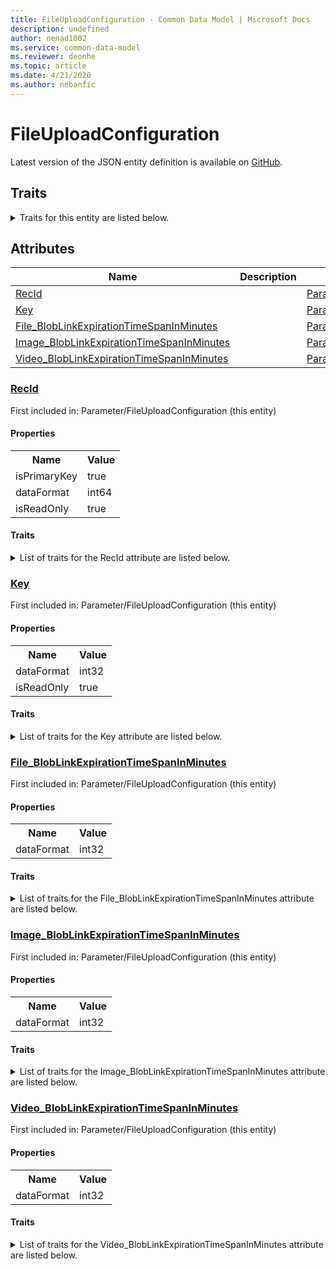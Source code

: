 ```yaml
---
title: FileUploadConfiguration - Common Data Model | Microsoft Docs
description: undefined
author: nenad1002
ms.service: common-data-model
ms.reviewer: deonhe
ms.topic: article
ms.date: 4/21/2020
ms.author: nebanfic
---
```


# FileUploadConfiguration

  
 Latest version of the JSON entity definition is available on <a href="https://github.com/Microsoft/CDM/tree/master/schemaDocuments/core/operationsCommon/Tables/System/SystemAdministration/Parameter/FileUploadConfiguration.cdm.json" target="_blank">GitHub</a>.  

## Traits

<details>
<summary>Traits for this entity are listed below.  
</summary>

**is.identifiedBy**  
  names a specifc identity attribute to use with an entity  <table><tr><th>Parameter</th><th>Value</th><th>Data type</th><th>Explanation</th></tr><tr><td>attribute</td><td>[FileUploadConfiguration/(resolvedAttributes)/RecId](#RecId)</td><td>attribute</td><td></td></tr></table>

**is.CDM.entityVersion**  
  <table><tr><th>Parameter</th><th>Value</th><th>Data type</th><th>Explanation</th></tr><tr><td>versionNumber</td><td>"1.0.0"</td><td>string</td><td>semantic version number of the entity</td></tr></table>

**is.application.releaseVersion**  
  <table><tr><th>Parameter</th><th>Value</th><th>Data type</th><th>Explanation</th></tr><tr><td>releaseVersion</td><td>"10.0.13.0"</td><td>string</td><td>semantic version number of the application introducing this entity</td></tr></table>

</details>

## Attributes

|Name|Description|First Included in Instance|
|---|---|---|
|[RecId](#RecId)||<a href="FileUploadConfiguration.md" target="_blank">Parameter/FileUploadConfiguration</a>|
|[Key](#Key)||<a href="FileUploadConfiguration.md" target="_blank">Parameter/FileUploadConfiguration</a>|
|[File_BlobLinkExpirationTimeSpanInMinutes](#File_BlobLinkExpirationTimeSpanInMinutes)||<a href="FileUploadConfiguration.md" target="_blank">Parameter/FileUploadConfiguration</a>|
|[Image_BlobLinkExpirationTimeSpanInMinutes](#Image_BlobLinkExpirationTimeSpanInMinutes)||<a href="FileUploadConfiguration.md" target="_blank">Parameter/FileUploadConfiguration</a>|
|[Video_BlobLinkExpirationTimeSpanInMinutes](#Video_BlobLinkExpirationTimeSpanInMinutes)||<a href="FileUploadConfiguration.md" target="_blank">Parameter/FileUploadConfiguration</a>|

### <a href=#RecId name="RecId">RecId</a>

First included in: Parameter/FileUploadConfiguration (this entity)  

#### Properties

<table><tr><th>Name</th><th>Value</th></tr><tr><td>isPrimaryKey</td><td>true</td></tr><tr><td>dataFormat</td><td>int64</td></tr><tr><td>isReadOnly</td><td>true</td></tr></table>

#### Traits

<details>
<summary>List of traits for the RecId attribute are listed below.</summary>

**is.dataFormat.integer**  
**is.dataFormat.big**  
**is.identifiedBy**  
names a specifc identity attribute to use with an entity  <table><tr><th>Parameter</th><th>Value</th><th>Data type</th><th>Explanation</th></tr><tr><td>attribute</td><td>[FileUploadConfiguration/(resolvedAttributes)/RecId](#RecId)</td><td>attribute</td><td></td></tr></table>

**is.readOnly**  
**is.dataFormat.integer**  
**is.dataFormat.big**  
</details>

### <a href=#Key name="Key">Key</a>

First included in: Parameter/FileUploadConfiguration (this entity)  

#### Properties

<table><tr><th>Name</th><th>Value</th></tr><tr><td>dataFormat</td><td>int32</td></tr><tr><td>isReadOnly</td><td>true</td></tr></table>

#### Traits

<details>
<summary>List of traits for the Key attribute are listed below.</summary>

**is.dataFormat.integer**  
**is.readOnly**  
**is.dataFormat.integer**  
</details>

### <a href=#File_BlobLinkExpirationTimeSpanInMinutes name="File_BlobLinkExpirationTimeSpanInMinutes">File_BlobLinkExpirationTimeSpanInMinutes</a>

First included in: Parameter/FileUploadConfiguration (this entity)  

#### Properties

<table><tr><th>Name</th><th>Value</th></tr><tr><td>dataFormat</td><td>int32</td></tr></table>

#### Traits

<details>
<summary>List of traits for the File_BlobLinkExpirationTimeSpanInMinutes attribute are listed below.</summary>

**is.dataFormat.integer**  
**is.dataFormat.integer**  
</details>

### <a href=#Image_BlobLinkExpirationTimeSpanInMinutes name="Image_BlobLinkExpirationTimeSpanInMinutes">Image_BlobLinkExpirationTimeSpanInMinutes</a>

First included in: Parameter/FileUploadConfiguration (this entity)  

#### Properties

<table><tr><th>Name</th><th>Value</th></tr><tr><td>dataFormat</td><td>int32</td></tr></table>

#### Traits

<details>
<summary>List of traits for the Image_BlobLinkExpirationTimeSpanInMinutes attribute are listed below.</summary>

**is.dataFormat.integer**  
**is.dataFormat.integer**  
</details>

### <a href=#Video_BlobLinkExpirationTimeSpanInMinutes name="Video_BlobLinkExpirationTimeSpanInMinutes">Video_BlobLinkExpirationTimeSpanInMinutes</a>

First included in: Parameter/FileUploadConfiguration (this entity)  

#### Properties

<table><tr><th>Name</th><th>Value</th></tr><tr><td>dataFormat</td><td>int32</td></tr></table>

#### Traits

<details>
<summary>List of traits for the Video_BlobLinkExpirationTimeSpanInMinutes attribute are listed below.</summary>

**is.dataFormat.integer**  
**is.dataFormat.integer**  
</details>
